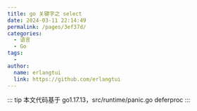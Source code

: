 ```yaml
---
title: go 关键字之 select
date: 2024-03-11 22:14:49
permalink: /pages/3ef37d/
categories:
  - 语言
  - Go
tags:
  - 
author: 
  name: erlangtui
  link: https://github.com/erlangtui
---
```

::: tip
本文代码基于 go1.17.13，src/runtime/panic.go deferproc
:::